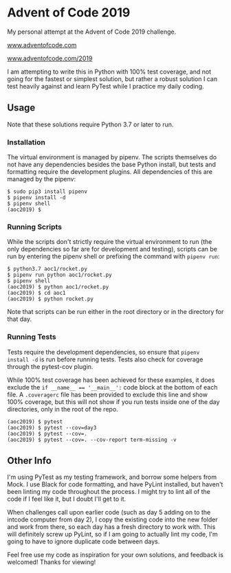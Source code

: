 # Advent of Code 2019

My personal attempt at the Advent of Code 2019 challenge.

www.adventofcode.com

www.adventofcode.com/2019

I am attempting to write this in Python with 100% test coverage, and not going for the fastest or simplest solution, but rather a robust solution I can test heavily against and learn PyTest while I practice my daily coding.

## Usage

Note that these solutions require Python 3.7 or later to run.

### Installation

The virtual environment is managed by pipenv. The scripts themselves do not have any dependencies besides the base Python install, but tests and formatting require the development plugins. All dependencies of this are managed by the pipenv:

```
$ sudo pip3 install pipenv
$ pipenv install -d
$ pipenv shell
(aoc2019) $
```

### Running Scripts

While the scripts don't strictly require the virtual environment to run (the only dependencies so far are for development and testing), scripts can be run by entering the pipenv shell or prefixing the command with `pipenv run`:

```
$ python3.7 aoc1/rocket.py
$ pipenv run python aoc1/rocket.py
$ pipenv shell
(aoc2019) $ python aoc1/rocket.py
(aoc2019) $ cd aoc1
(aoc2019) $ python rocket.py
```

Note that scripts can be run either in the root directory or in the directory for that day.

### Running Tests

Tests require the development dependencies, so ensure that `pipenv install -d` is run before running tests. Tests also check for coverage through the pytest-cov plugin.

While 100% test coverage has been achieved for these examples, it does exclude the `if __name__ == '__main__':` code block at the bottom of each file. A `.coveragerc` file has been provided to exclude this line and show 100% coverage, but this will not show if you run tests inside one of the day directories, only in the root of the repo.

```
(aoc2019) $ pytest
(aoc2019) $ pytest --cov=day3
(aoc2019) $ pytest --cov=.
(aoc2019) $ pytest --cov=. --cov-report term-missing -v
```

## Other Info

I'm using PyTest as my testing framework, and borrow some helpers from Mock. I use Black for code formatting, and have PyLint installed, but haven't been linting my code throughout the process. I might try to lint all of the code if I feel like it, but I doubt I'll get to it.

When challenges call upon earlier code (such as day 5 adding on to the intcode computer from day 2), I copy the existing code into the new folder and work from there, so each day has a fresh directory to work with. This will definitely screw up PyLint, so if I am going to actually lint my code, I'm going to have to ignore duplicate code between days.

Feel free use my code as inspiration for your own solutions, and feedback is welcomed! Thanks for viewing!
